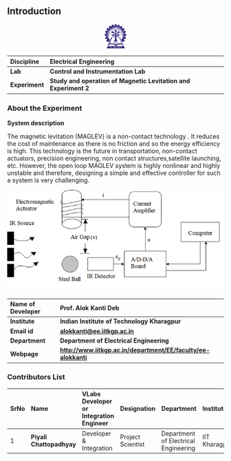 ## Introduction

<div align="center">
<img src="experiment/images/iitkgp.png" width="10%">
</div>

<b>Discipline | <b> Electrical Engineering 
:--|:--|
<b> Lab | <b> **Control and Instrumentation Lab**
<b> Experiment|     <b> **Study and operation of Magnetic Levitation and Experiment 2**


### About the Experiment 
**System description**

The magnetic levitation (MAGLEV) is a non-contact technology . It reduces the cost of maintenance as there is no friction and so the energy	efficiency is high. This technology is the future in transportation, non-contact actuators, precision engineering, non contact structures,satellite launching, etc. However, the open loop MAGLEV system is highly nonlinear and highly unstable and therefore, designing a simple and effective controller for such a system is very challenging.
					
<div align="center">
<img class="img-fluid"  src="./images/intro.png" alt="">
</div>

<b>Name of Developer | <b> **Prof. Alok Kanti Deb**
:--|:--|
<b> Institute | <b>  **Indian Institute of Technology Kharagpur**
<b> Email id|     <b>  **alokkanti@ee.iitkgp.ac.in**
<b> Department |  **Department of Electrical Engineering**
<b>Webpage| <b> http://www.iitkgp.ac.in/department/EE/faculty/ee-alokkanti

### Contributors List

SrNo | Name | VLabs Developer or Integration Engineer | Designation | Department| Institute
:--|:--|:--|:--|:--|:--|
1 | **Piyali Chattopadhyay** | Developer & Integration | Project Scientist | Department of Electrical Engineering | IIT Kharagpur | 
